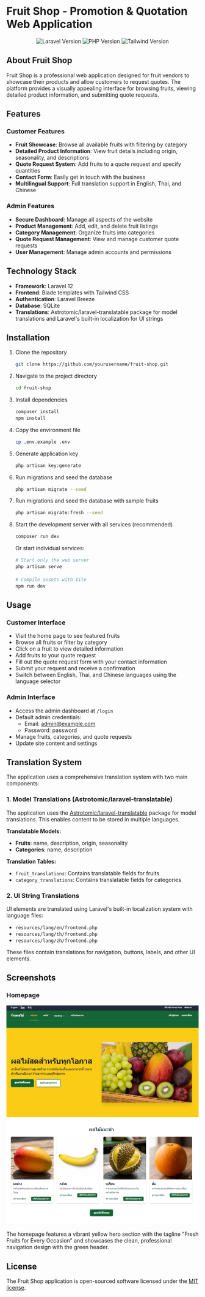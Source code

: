 # Fruit Shop - Promotion & Quotation Web Application

<p align="center">
<img src="https://img.shields.io/badge/Laravel-12.0-red" alt="Laravel Version">
<img src="https://img.shields.io/badge/PHP-8.2-blue" alt="PHP Version">
<img src="https://img.shields.io/badge/Tailwind-3.0-teal" alt="Tailwind Version">
</p>

## About Fruit Shop

Fruit Shop is a professional web application designed for fruit vendors to showcase their products and allow customers to request quotes. The platform provides a visually appealing interface for browsing fruits, viewing detailed product information, and submitting quote requests.

## Features

### Customer Features

- **Fruit Showcase**: Browse all available fruits with filtering by category
- **Detailed Product Information**: View fruit details including origin, seasonality, and descriptions
- **Quote Request System**: Add fruits to a quote request and specify quantities
- **Contact Form**: Easily get in touch with the business
- **Multilingual Support**: Full translation support in English, Thai, and Chinese

### Admin Features

- **Secure Dashboard**: Manage all aspects of the website
- **Product Management**: Add, edit, and delete fruit listings
- **Category Management**: Organize fruits into categories
- **Quote Request Management**: View and manage customer quote requests
- **User Management**: Manage admin accounts and permissions

## Technology Stack

- **Framework**: Laravel 12
- **Frontend**: Blade templates with Tailwind CSS
- **Authentication**: Laravel Breeze
- **Database**: SQLite
- **Translations**: Astrotomic/laravel-translatable package for model translations and Laravel's built-in localization for UI strings

## Installation

1. Clone the repository
   ```bash
   git clone https://github.com/yourusername/fruit-shop.git
   ```

2. Navigate to the project directory
   ```bash
   cd fruit-shop
   ```

3. Install dependencies
   ```bash
   composer install
   npm install
   ```

4. Copy the environment file
   ```bash
   cp .env.example .env
   ```

5. Generate application key
   ```bash
   php artisan key:generate
   ```

6. Run migrations and seed the database
   ```bash
   php artisan migrate --seed
   ```

7. Run migrations and seed the database with sample fruits
   ```bash
   php artisan migrate:fresh --seed
   ```

8. Start the development server with all services (recommended)
   ```bash
   composer run dev
   ```

   Or start individual services:
   ```bash
   # Start only the web server
   php artisan serve
   
   # Compile assets with Vite
   npm run dev
   ```

## Usage

### Customer Interface

- Visit the home page to see featured fruits
- Browse all fruits or filter by category
- Click on a fruit to view detailed information
- Add fruits to your quote request
- Fill out the quote request form with your contact information
- Submit your request and receive a confirmation
- Switch between English, Thai, and Chinese languages using the language selector

### Admin Interface

- Access the admin dashboard at `/login`
- Default admin credentials:
  - Email: admin@example.com
  - Password: password
- Manage fruits, categories, and quote requests
- Update site content and settings

## Translation System

The application uses a comprehensive translation system with two main components:

### 1. Model Translations (Astrotomic/laravel-translatable)

The application uses the [Astrotomic/laravel-translatable](https://github.com/Astrotomic/laravel-translatable) package for model translations. This enables content to be stored in multiple languages.

**Translatable Models:**
- **Fruits**: name, description, origin, seasonality
- **Categories**: name, description

**Translation Tables:**
- `fruit_translations`: Contains translatable fields for fruits
- `category_translations`: Contains translatable fields for categories

### 2. UI String Translations

UI elements are translated using Laravel's built-in localization system with language files:
- `resources/lang/en/frontend.php`
- `resources/lang/th/frontend.php`
- `resources/lang/zh/frontend.php`

These files contain translations for navigation, buttons, labels, and other UI elements.

## Screenshots

### Homepage

![Fruit Shop Homepage](https://github.com/Ekaluk52003/laravel_fruitshop/blob/master/screenshots/homepage.png?raw=true)

The homepage features a vibrant yellow hero section with the tagline "Fresh Fruits for Every Occasion" and showcases the clean, professional navigation design with the green header.

## License

The Fruit Shop application is open-sourced software licensed under the [MIT license](https://opensource.org/licenses/MIT).
